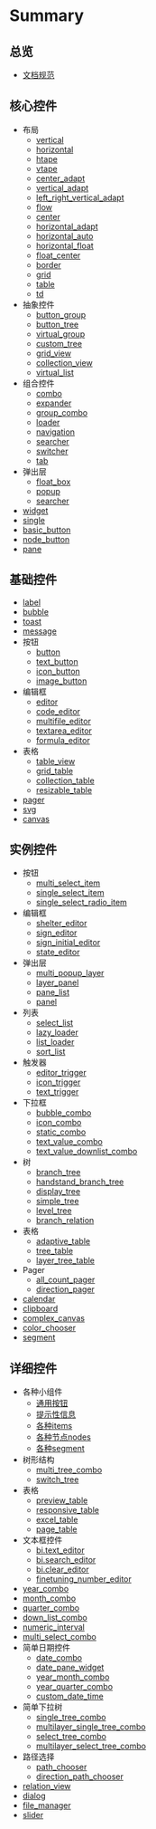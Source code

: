 # Summary

## 总览
* [文档规范](README.md)

## 核心控件
* 布局
    * [vertical](core/layout/vertical.md)
    * [horizontal](core/layout/horizontal.md)
    * [htape](core/layout/htape.md)
    * [vtape](core/layout/vtape.md)
    * [center_adapt](core/layout/center_adapt.md)
    * [vertical_adapt](core/layout/vertical_adapt.md)
    * [left_right_vertical_adapt](core/layout/left_right_vertical_adapt.md)
    * [flow](core/layout/flow.md)
    * [center](core/layout/center.md)
    * [horizontal_adapt](core/layout/horizontal_adapt.md)
    * [horizontal_auto](core/layout/horizontal_auto.md)
    * [horizontal_float](core/layout/horizontal_float.md)
    * [float_center](core/layout/float_center.md)
    * [border](core/layout/border.md)
    * [grid](core/layout/grid.md)
    * [table](core/layout/table.md)
    * [td](core/layout/td.md)
* 抽象控件
    * [button_group](core/abstract/button_group.md)
    * [button_tree](core/abstract/button_tree.md)
    * [virtual_group](core/abstract/virtual_group.md)
    * [custom_tree](core/abstract/custom_tree.md)
    * [grid_view](core/abstract/grid_view.md)
    * [collection_view](core/abstract/collection_view.md)
    * [virtual_list](core/abstract/virtual_list.md)
* 组合控件
    * [combo](core/combination/bi.combo.md)
    * [expander](core/combination/bi.expander.md)
    * [group_combo](core/combination/group_combo.md)
    * [loader](core/combination/loader.md)
    * [navigation](core/combination/navigation.md)
    * [searcher](core/combination/searcher.md)
    * [switcher](core/combination/switcher.md)
    * [tab](core/combination/tab.md)
* 弹出层
    * [float_box](core/layer/layer_float_box.md)
    * [popup](core/layer/layer_popup.md)
    * [searcher](core/layer/layer_searcher.md)
* [widget](core/widget.md)
* [single](core/single.md)
* [basic_button](core/basic_button.md)
* [node_button](core/node_button.md)
* [pane](core/pane.md)

## 基础控件
* [label](base/label.md)
* [bubble](base/bubble.md)
* [toast](base/toast.md)
* [message](base/message.md)
* 按钮
    * [button](base/button/button.md)
    * [text_button](base/button/text_button.md)
    * [icon_button](base/button/icon_button.md)
    * [image_button](base/button/image_button.md)
* 编辑框
    * [editor](base/editor/editor.md)
    * [code_editor](base/editor/code_editor.md)
    * [multifile_editor](base/editor/multifile_editor.md)
    * [textarea_editor](base/editor/textarea_editor.md)
    * [formula_editor](base/editor/formula_editor.md)
* 表格
    * [table_view](base/table/table_view.md)
    * [grid_table](base/table/grid_table.md)
    * [collection_table](base/table/collection_table.md)
    * [resizable_table](base/table/resizable_table.md)
* [pager](base/pager.md)
* [svg](base/svg.md)
* [canvas](base/canvas.md)

## 实例控件
* 按钮
    * [multi_select_item](case/button/multi_select_item.md)
    * [single_select_item](case/button/single_select_item.md)
    * [single_select_radio_item](case/button/single_select_radio_item.md)
* 编辑框
    * [shelter_editor](case/editor/shelter_editor.md)
    * [sign_editor](case/editor/sign_editor.md)
    * [sign_initial_editor](case/editor/sign_initial_editor.md)
    * [state_editor](case/editor/state_editor.md)
* 弹出层
    * [multi_popup_layer](case/layer/multi_popup_layer.md)
    * [layer_panel](case/layer/layer_panel.md)
    * [pane_list](case/layer/pane_list.md)
    * [panel](case/layer/panel.md)
* 列表
    * [select_list](case/list/list.select.md)
    * [lazy_loader](case/loader/lazy_loader.md)
    * [list_loader](case/loader/list_loader.md)
    * [sort_list](case/loader/sort_list.md)
* 触发器
    * [editor_trigger](case/trigger/editor_trigger.md)
    * [icon_trigger](case/trigger/icon_trigger.md)
    * [text_trigger](case/trigger/text_trigger.md)
* 下拉框
    * [bubble_combo](case/combo/bubble_combo.md)
    * [icon_combo](case/combo/icon_combo.md)
    * [static_combo](case/combo/static_combo.md)
    * [text_value_combo](case/combo/text_value_combo.md)
    * [text_value_downlist_combo](case/combo/text_value_downlist_combo.md)
* 树
    * [branch_tree](case/tree/branch_tree.md)
    * [handstand_branch_tree](case/tree/handstand_branch_tree.md)
    * [display_tree](case/tree/display_tree.md)
    * [simple_tree](case/tree/simple_tree.md)
    * [level_tree](case/tree/level_tree.md)
    * [branch_relation](case/tree/branch_relation.md)
* 表格
    * [adaptive_table](case/table/adaptive_table.md)
    * [tree_table](case/table/tree_table.md)
    * [layer_tree_table](case/table/layer_tree_table.md)
* Pager
    * [all_count_pager](case/pager/all_count_pager.md)
    * [direction_pager](case/pager/direction_pager.md)
* [calendar](case/calendar.md)
* [clipboard](case/clipboard.md)
* [complex_canvas](case/complex_canvas.md)
* [color_chooser](case/color_chooser.md)
* [segment](case/segment.md)

## 详细控件
* 各种小组件
    * [通用按钮](detailed/bi.button/general.md)
    * [提示性信息](detailed/bi.button/tooltip.md)
    * [各种items](detailed/bi.button/items.md)
    * [各种节点nodes](detailed/bi.button/node.md)
    * [各种segment](detailed/bi.button/segment.md)
* 树形结构
    * [multi_tree_combo](detailed/tree/bi.multi_tree_combo.md)
    * [switch_tree](detailed/tree/bi.switch_tree.md)
* 表格
    * [preview_table](detailed/table/bi.preview_table.md)
    * [responsive_table](detailed/table/bi.responsive_table.md)
    * [excel_table](detailed/table/bi.excel_table.md)
    * [page_table](detailed/table/bi.page_table.md)
* 文本框控件
    * [bi.text_editor](detailed/text_input/bi.text_editor.md)
    * [bi.search_editor](detailed/text_input/bi.search_editor.md)
    * [bi.clear_editor](detailed/text_input/bi.clear_editor.md)
    * [finetuning_number_editor](detailed/text_input/finetuning_number_editor.md)
* [year_combo](detailed/year_combo.md)
* [month_combo](detailed/month_combo.md)
* [quarter_combo](detailed/quarter_combo.md)
* [down_list_combo](detailed/down_list_combo.md)
* [numeric_interval](detailed/numeric_interval.md)
* [multi_select_combo](detailed/multi_select_combo.md)
* 简单日期控件
    * [date_combo](detailed/date/date_combo.md)
    * [date_pane_widget](detailed/date/date_pane_widget.md)
    * [year_month_combo](detailed/date/year_month_combo.md)
    * [year_quarter_combo](detailed/date/year_quarter_combo.md)
    * [custom_date_time](detailed/date/custom_date_time.md)
* 简单下拉树
    * [single_tree_combo](detailed/combo/single_tree_combo.md)
    * [multilayer_single_tree_combo](detailed/combo/multilayer_single_tree_combo.md)
    * [select_tree_combo](detailed/combo/select_tree_combo.md)
    * [multilayer_select_tree_combo](detailed/combo/multilayer_select_tree_combo.md)
* 路径选择
    * [path_chooser](detailed/path/path_chooser.md)
    * [direction_path_chooser](detailed/path/direction_path_chooser.md)
* [relation_view](detailed/relation_view.md)
* [dialog](detailed/dialog.md)
* [file_manager](detailed/file_manager.md)
* [slider](detailed/slider.md)

